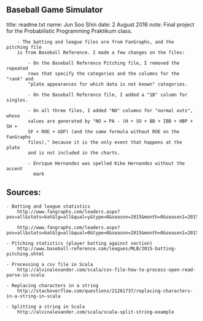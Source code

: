 ## Baseball Game Simulator

title: 	readme.txt
name: 	Jun Soo Shin
date: 	2 August 2016
note:	Final project for the Probabilistic Programming Praktikum class.
	  
	  	- The batting and league files are from FanGraphs, and the pitching file 
	  	is from Baseball Reference. I made a few changes on the files:

		  	- On the Baseball Reference Pitching file, I removed the repeated 
			rows that specify the categories and the columns for the "rank" and 
			"plate appearances for which data is not known" categories.

		  	- On the Baseball Reference file, I added a "1B" column for singles.

		  	- On all three files, I added "NO" columns for "normal outs", whose 
		  	values are generated by "NO = PA - (H + SO + BB + IBB + HBP + SH + 
		  	SF + ROE + GDP) (and the same formula without ROE on the FanGraphs 
		  	files)," because it is the only event that happens at the plate 
		  	and is not included in the charts.

		  	- Enrique Hernandez was spelled Kike Hernandez without the accent 
		  	  mark



## Sources:
	- Batting and league statistics
		http://www.fangraphs.com/leaders.aspx?pos=all&stats=bat&lg=all&qual=y&type=0&season=2015&month=0&season1=2015&ind=0&team=0&rost=0&age=0&filter=&players=0

		http://www.fangraphs.com/leaders.aspx?pos=all&stats=bat&lg=all&qual=0&type=0&season=2015&month=0&season1=2015&ind=0&team=0,ss&rost=0&age=0&filter=&players=0

	- Pitching statistics (player batting against section)
		http://www.baseball-reference.com/leagues/MLB/2015-batting-pitching.shtml

	- Processing a csv file in Scala
		http://alvinalexander.com/scala/csv-file-how-to-process-open-read-parse-in-scala

	- Replacing characters in a string
		http://stackoverflow.com/questions/21261737/replacing-characters-in-a-string-in-scala

	- Splitting a string in Scala
		http://alvinalexander.com/scala/scala-split-string-example

